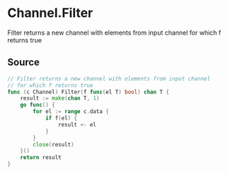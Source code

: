 # Channel.Filter

Filter returns a new channel with elements from input channel for which f returns true

## Source

```go
// Filter returns a new channel with elements from input channel
// for which f returns true
func (c Channel) Filter(f func(el T) bool) chan T {
	result := make(chan T, 1)
	go func() {
		for el := range c.data {
			if f(el) {
				result <- el
			}
		}
		close(result)
	}()
	return result
}
```